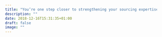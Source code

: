 ```yaml
---
title: "You’re one step closer to strengthening your sourcing expertise! "
description: ""
date: 2018-12-16T15:31:35+01:00
draft: false
image: ""
---
```

